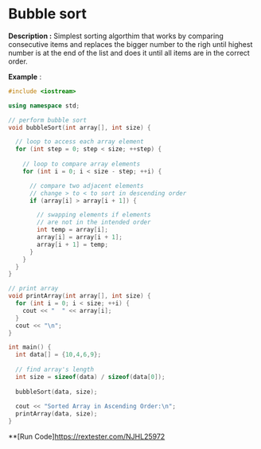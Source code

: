 # Bubble sort

**Description :** Simplest sorting algorthim that works by comparing consecutive items and replaces the bigger number to the righ until highest number is at the end of the list and does it until all items are in the correct order.

**Example** :
```cpp
#include <iostream>

using namespace std;

// perform bubble sort
void bubbleSort(int array[], int size) {

  // loop to access each array element
  for (int step = 0; step < size; ++step) {
      
    // loop to compare array elements
    for (int i = 0; i < size - step; ++i) {

      // compare two adjacent elements
      // change > to < to sort in descending order
      if (array[i] > array[i + 1]) {

        // swapping elements if elements
        // are not in the intended order
        int temp = array[i];
        array[i] = array[i + 1];
        array[i + 1] = temp;
      }
    }
  }
}

// print array
void printArray(int array[], int size) {
  for (int i = 0; i < size; ++i) {
    cout << "  " << array[i];
  }
  cout << "\n";
}

int main() {
  int data[] = {10,4,6,9};
  
  // find array's length
  int size = sizeof(data) / sizeof(data[0]);
  
  bubbleSort(data, size);
  
  cout << "Sorted Array in Ascending Order:\n";  
  printArray(data, size);
}
```

**[Run Code]https://rextester.com/NJHL25972
